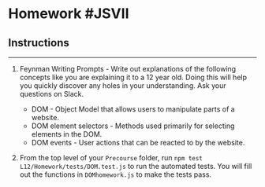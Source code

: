 # Homework #JSVII

## Instructions
---
1. Feynman Writing Prompts - Write out explanations of the following concepts like you are explaining it to a 12 year old.  Doing this will help you quickly discover any holes in your understanding.  Ask your questions on Slack.

	* DOM - Object Model that allows users to manipulate parts of a website.
	* DOM element selectors - Methods used primarily for selecting elements in the DOM.
	* DOM events - User actions that can be reacted to by the website.

2. From the top level of your `Precourse` folder, run `npm test L12/Homework/tests/DOM.test.js` to run the automated tests. You will fill out the functions in `DOMhomework.js` to make the tests pass.

